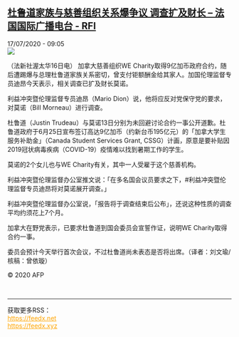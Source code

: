 <!--1594979679000-->
[杜鲁道家族与慈善组织关系爆争议  调查扩及财长 – 法国国际广播电台 - RFI](http://www.rfi.fr//cn/contenu/20200717-%E6%9D%9C%E9%B2%81%E9%81%93%E5%AE%B6%E6%97%8F%E4%B8%8E%E6%85%88%E5%96%84%E7%BB%84%E7%BB%87%E5%85%B3%E7%B3%BB%E7%88%86%E4%BA%89%E8%AE%AE-%E8%B0%83%E6%9F%A5%E6%89%A9%E5%8F%8A%E8%B4%A2%E9%95%BF)
------

<div>17/07/2020 - 09:05</div><img src="https://s.rfi.fr/media/display/f2ceb7da-c801-11ea-87eb-005056bf87d6/w:310/p:16x9/int0009b.200717150502.jpg"><div class="t-content__body u-clearfix"><div class="m-interstitial"></div><p>（法新社渥太华16日电）    加拿大慈善组织WE Charity取得9亿加币政府合约，随后遭踢爆与总理杜鲁道家族关系密切，曾支付钜额酬金给其家人。加国伦理监督专员迪昂今天表示，相关调查已扩及财长莫诺。</p><p>    利益冲突暨伦理监督专员迪昂（Mario Dion）说，他将应反对党保守党的要求，对莫诺（Bill Morneau）进行调查。</p><p>    杜鲁道（Justin Trudeau）与莫诺13日分别为未回避讨论合约一事公开道歉。杜鲁道政府于6月25日宣布签订高达9亿加币（约新台币195亿元）的「加拿大学生服务补助金」（Canada Student Services Grant, CSSG）计画，原意是要补贴因2019冠状病毒疾病（COVID-19）疫情难以找到暑期工作的学生。</p><p>    莫诺的2个女儿也与WE Charity有关，其中一人受雇于这个慈善机构。</p><p>    利益冲突暨伦理监督办公室推文说：「在多名国会议员要求之下，#利益冲突暨伦理监督专员迪昂将对莫诺展开调查。」</p><p>    利益冲突暨伦理监督办公室说，「报告将于调查结束后公布」，还说这种性质的调查平均约须花上7个月。</p><p>    加拿大在野党表示，已要求杜鲁道到国会委员会宣誓作证，说明WE Charity取得合约一事。</p><p>    委员会预计今天举行首次会议，不过杜鲁道尚未表态是否将出席。（译者：刘文瑜/核稿：曾依璇）</p><p></p><p class="t-copyright">© 2020 AFP</p>        </div><br><hr><div>获取更多RSS：<br><a href="https://feedx.net" style="color:orange" target="_blank">https://feedx.net</a> <br><a href="https://feedx.xyz" style="color:orange" target="_blank">https://feedx.xyz</a><br></div>
